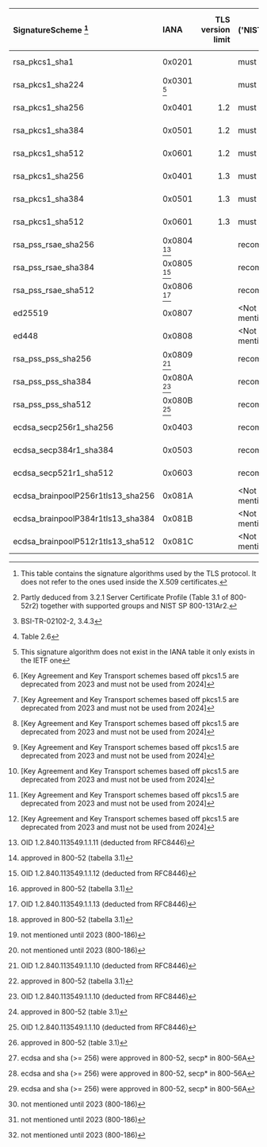  | SignatureScheme [^9]              | IANA         | TLS version limit | ('NIST', '')            [^1] | ('NIST', 'from') | ('BSI', 'client/server signatures ') [^2] | ('BSI', 'use up to') | ('ANSSI', '')       [^3] | ('ANSSI', 'conditions') | ('ACN', 'Recommended') | ('ACN', 'Compatibility') | ('MOZILLA (+AgID)', 'Modern') | ('MOZILLA (+AgID)', 'Intermediate') | ('MOZILLA (+AgID)', 'Old') |
 | :-------------------------------- | :----------- | ----------------: | :--------------------------- | :--------------- | :---------------------------------------- | :------------------- | :----------------------- | ----------------------: | :--------------------- | :----------------------- | :---------------------------- | :---------------------------------- | :------------------------- |
 | rsa_pkcs1_sha1                    | 0x0201       |                   | must not                     |                  | \<Not mentioned\>                         |                      | must not                 |                         | must not               | must not                 | \<Not mentioned\>             | \<Not mentioned\>                   | \<Not mentioned\>          |
 | rsa_pkcs1_sha224                  | 0x0301 [^4]  |                   | must not                     | [^5]             | \<Not mentioned\>                         |                      | must not                 |                         | must not               | must not                 | \<Not mentioned\>             | \<Not mentioned\>                   | \<Not mentioned\>          |
 | rsa_pkcs1_sha256                  | 0x0401       |               1.2 | must not                     | [^6]             | \<Not mentioned\>                         |                      | optional                 |                         | must not               | optional                 | \<Not mentioned\>             | \<Not mentioned\>                   | \<Not mentioned\>          |
 | rsa_pkcs1_sha384                  | 0x0501       |               1.2 | must not                     | [^7]             | \<Not mentioned\>                         |                      | optional                 |                         | must not               | optional                 | \<Not mentioned\>             | \<Not mentioned\>                   | \<Not mentioned\>          |
 | rsa_pkcs1_sha512                  | 0x0601       |               1.2 | must not                     | [^8]             | \<Not mentioned\>                         |                      | optional                 |                         | must not               | optional                 | \<Not mentioned\>             | \<Not mentioned\>                   | \<Not mentioned\>          |
 | rsa_pkcs1_sha256                  | 0x0401       |               1.3 | must not                     | [^10]            | \<Not mentioned\>                         |                      | must not                 |                         | must not               | must not                 | \<Not mentioned\>             | \<Not mentioned\>                   | \<Not mentioned\>          |
 | rsa_pkcs1_sha384                  | 0x0501       |               1.3 | must not                     | [^11]            | \<Not mentioned\>                         |                      | must not                 |                         | must not               | must not                 | \<Not mentioned\>             | \<Not mentioned\>                   | \<Not mentioned\>          |
 | rsa_pkcs1_sha512                  | 0x0601       |               1.3 | must not                     | [^12]            | \<Not mentioned\>                         |                      | must not                 |                         | must not               | must not                 | \<Not mentioned\>             | \<Not mentioned\>                   | \<Not mentioned\>          |
 | rsa_pss_rsae_sha256               | 0x0804 [^13] |                   | recommended                  | [^14]            | recommended                               | YEAR 2031+           | recommended              |                         | optional               | recommended              | \<Not mentioned\>             | \<Not mentioned\>                   | \<Not mentioned\>          |
 | rsa_pss_rsae_sha384               | 0x0805 [^15] |                   | recommended                  | [^16]            | recommended                               | YEAR 2031+           | recommended              |                         | optional               | recommended              | \<Not mentioned\>             | \<Not mentioned\>                   | \<Not mentioned\>          |
 | rsa_pss_rsae_sha512               | 0x0806 [^17] |                   | recommended                  | [^18]            | recommended                               | YEAR 2031+           | recommended              |                         | optional               | recommended              | \<Not mentioned\>             | \<Not mentioned\>                   | \<Not mentioned\>          |
 | ed25519                           | 0x0807       |                   | \<Not mentioned\>            | [^19]            | \<Not mentioned\>                         |                      | recommended              |                         | recommended            | \<Not mentioned\>        | \<Not mentioned\>             | \<Not mentioned\>                   | \<Not mentioned\>          |
 | ed448                             | 0x0808       |                   | \<Not mentioned\>            | [^20]            | \<Not mentioned\>                         |                      | recommended              |                         | recommended            | \<Not mentioned\>        | \<Not mentioned\>             | \<Not mentioned\>                   | \<Not mentioned\>          |
 | rsa_pss_pss_sha256                | 0x0809 [^21] |                   | recommended                  | [^22]            | recommended                               | YEAR 2031+           | recommended              |                         | optional               | recommended              | \<Not mentioned\>             | \<Not mentioned\>                   | \<Not mentioned\>          |
 | rsa_pss_pss_sha384                | 0x080A [^23] |                   | recommended                  | [^24]            | recommended                               | YEAR 2031+           | recommended              |                         | optional               | recommended              | \<Not mentioned\>             | \<Not mentioned\>                   | \<Not mentioned\>          |
 | rsa_pss_pss_sha512                | 0x080B [^25] |                   | recommended                  | [^26]            | recommended                               | YEAR 2031+           | recommended              |                         | optional               | recommended              | \<Not mentioned\>             | \<Not mentioned\>                   | \<Not mentioned\>          |
 | ecdsa_secp256r1_sha256            | 0x0403       |                   | recommended                  | [^27]            | recommended                               | YEAR 2031+           | recommended              |                         | recommended            | recommended              | \<Not mentioned\>             | \<Not mentioned\>                   | \<Not mentioned\>          |
 | ecdsa_secp384r1_sha384            | 0x0503       |                   | recommended                  | [^28]            | recommended                               | YEAR 2031+           | recommended              |                         | recommended            | recommended              | \<Not mentioned\>             | \<Not mentioned\>                   | \<Not mentioned\>          |
 | ecdsa_secp521r1_sha512            | 0x0603       |                   | recommended                  | [^29]            | recommended                               | YEAR 2031+           | recommended              |                         | recommended            | recommended              | \<Not mentioned\>             | \<Not mentioned\>                   | \<Not mentioned\>          |
 | ecdsa_brainpoolP256r1tls13_sha256 | 0x081A       |                   | \<Not mentioned\>            | [^30]            | recommended                               | YEAR 2031+           | recommended              |                         | \<Not mentioned\>      | \<Not mentioned\>        | \<Not mentioned\>             | \<Not mentioned\>                   | \<Not mentioned\>          |
 | ecdsa_brainpoolP384r1tls13_sha384 | 0x081B       |                   | \<Not mentioned\>            | [^31]            | recommended                               | YEAR 2031+           | recommended              |                         | \<Not mentioned\>      | \<Not mentioned\>        | \<Not mentioned\>             | \<Not mentioned\>                   | \<Not mentioned\>          |
 | ecdsa_brainpoolP512r1tls13_sha512 | 0x081C       |                   | \<Not mentioned\>            | [^32]            | recommended                               | YEAR 2031+           | recommended              |                         | \<Not mentioned\>      | \<Not mentioned\>        | \<Not mentioned\>             | \<Not mentioned\>                   | \<Not mentioned\>          |

[^1]: Partly deduced from
    3.2.1 Server Certificate Profile (Table 3.1 of 800-52r2)
    together with supported groups and NIST SP 800-131Ar2.
[^2]: BSI-TR-02102-2, 3.4.3
[^3]: Table 2.6
[^4]: This signature algorithm does not exist in the IANA table it only exists in the IETF one
[^5]: [Key Agreement and Key Transport schemes based off pkcs1.5 are deprecated from 2023 and must not be used from 2024]
[^6]: [Key Agreement and Key Transport schemes based off pkcs1.5 are deprecated from 2023 and must not be used from 2024]
[^7]: [Key Agreement and Key Transport schemes based off pkcs1.5 are deprecated from 2023 and must not be used from 2024]
[^8]: [Key Agreement and Key Transport schemes based off pkcs1.5 are deprecated from 2023 and must not be used from 2024]
[^9]: This table contains the signature algorithms used by the TLS protocol. It does not refer to the ones used inside the X.509 certificates. 
[^10]: [Key Agreement and Key Transport schemes based off pkcs1.5 are deprecated from 2023 and must not be used from 2024]
[^11]: [Key Agreement and Key Transport schemes based off pkcs1.5 are deprecated from 2023 and must not be used from 2024]
[^12]: [Key Agreement and Key Transport schemes based off pkcs1.5 are deprecated from 2023 and must not be used from 2024]
[^13]: OID 1.2.840.113549.1.1.11 (deducted from RFC8446)
[^14]: approved in 800-52 (tabella 3.1)
[^15]: OID 1.2.840.113549.1.1.12 (deducted from RFC8446)
[^16]: approved in 800-52 (tabella 3.1)
[^17]: OID 1.2.840.113549.1.1.13 (deducted from RFC8446)
[^18]: approved in 800-52 (tabella 3.1)
[^19]: not mentioned until 2023 (800-186)
[^20]: not mentioned until 2023 (800-186)
[^21]: OID 1.2.840.113549.1.1.10 (deducted from RFC8446)
[^22]: approved in 800-52 (tabella 3.1)
[^23]: OID 1.2.840.113549.1.1.10 (deducted from RFC8446)
[^24]: approved in 800-52 (table 3.1)
[^25]: OID 1.2.840.113549.1.1.10 (deducted from RFC8446)
[^26]: approved in 800-52 (table 3.1)
[^27]: ecdsa and sha (>= 256) were approved in 800-52, secp* in 800-56A
[^28]: ecdsa and sha (>= 256) were approved in 800-52, secp* in 800-56A
[^29]: ecdsa and sha (>= 256) were approved in 800-52, secp* in 800-56A
[^30]: not mentioned until 2023 (800-186)
[^31]: not mentioned until 2023 (800-186)
[^32]: not mentioned until 2023 (800-186)
